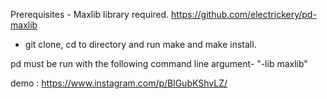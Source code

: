 Prerequisites - Maxlib library required. https://github.com/electrickery/pd-maxlib  

- git clone, cd to directory and run make and make install. 


pd must be run with the following command line argument- "-lib maxlib" 

demo : https://www.instagram.com/p/BlGubKShvLZ/
